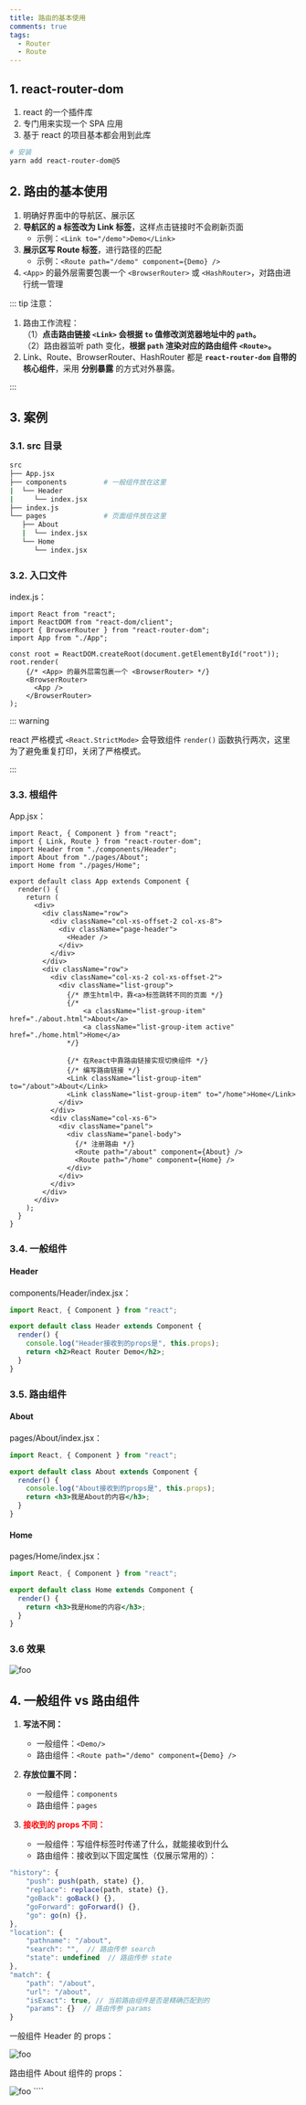 ```yaml
---
title: 路由的基本使用
comments: true
tags:
  - Router
  - Route
---
```


## 1. react-router-dom

1. react 的一个插件库
2. 专门用来实现一个 SPA 应用
3. 基于 react 的项目基本都会用到此库

```sh
# 安装
yarn add react-router-dom@5
```

## 2. 路由的基本使用

1. 明确好界面中的导航区、展示区
2. **导航区的 a 标签改为 Link 标签**，这样点击链接时不会刷新页面
   - 示例：`<Link to="/demo">Demo</Link>`
3. **展示区写 Route 标签**，进行路径的匹配
   - 示例：`<Route path="/demo" component={Demo} />`
4. `<App>` 的最外层需要包裹一个 `<BrowserRouter>` 或 `<HashRouter>`，对路由进行统一管理

::: tip 注意：

1. 路由工作流程：  
   （1）**点击路由链接 `<Link>` 会根据 `to` 值修改浏览器地址中的 `path`。**  
   （2）路由器监听 path 变化，**根据 `path` 渲染对应的路由组件 `<Route>`。**
2. Link、Route、BrowserRouter、HashRouter 都是 **`react-router-dom` 自带的核心组件**，采用 **分别暴露** 的方式对外暴露。

:::

## 3. 案例

### 3.1. src 目录

```sh
src
├── App.jsx
├── components         # 一般组件放在这里
|  └── Header
|     └── index.jsx
├── index.js
└── pages              # 页面组件放在这里
   ├── About
   |  └── index.jsx
   └── Home
      └── index.jsx
```

### 3.2. 入口文件

index.js：

```js{8-11}
import React from "react";
import ReactDOM from "react-dom/client";
import { BrowserRouter } from "react-router-dom";
import App from "./App";

const root = ReactDOM.createRoot(document.getElementById("root"));
root.render(
    {/* <App> 的最外层需包裹一个 <BrowserRouter> */}
    <BrowserRouter>
      <App />
    </BrowserRouter>
);
```

::: warning

react 严格模式 `<React.StrictMode>` 会导致组件 `render()` 函数执行两次，这里为了避免重复打印，关闭了严格模式。

:::

### 3.3. 根组件

App.jsx：

```jsx{2,27-30,36-38}
import React, { Component } from "react";
import { Link, Route } from "react-router-dom";
import Header from "./components/Header";
import About from "./pages/About";
import Home from "./pages/Home";

export default class App extends Component {
  render() {
    return (
      <div>
        <div className="row">
          <div className="col-xs-offset-2 col-xs-8">
            <div className="page-header">
              <Header />
            </div>
          </div>
        </div>
        <div className="row">
          <div className="col-xs-2 col-xs-offset-2">
            <div className="list-group">
              {/* 原生html中，靠<a>标签跳转不同的页面 */}
              {/*
                  <a className="list-group-item" href="./about.html">About</a>
                  <a className="list-group-item active" href="./home.html">Home</a>
              */}

              {/* 在React中靠路由链接实现切换组件 */}
              {/* 编写路由链接 */}
              <Link className="list-group-item" to="/about">About</Link>
              <Link className="list-group-item" to="/home">Home</Link>
            </div>
          </div>
          <div className="col-xs-6">
            <div className="panel">
              <div className="panel-body">
                {/* 注册路由 */}
                <Route path="/about" component={About} />
                <Route path="/home" component={Home} />
              </div>
            </div>
          </div>
        </div>
      </div>
    );
  }
}
```

### 3.4. 一般组件

#### Header

components/Header/index.jsx：

```jsx
import React, { Component } from "react";

export default class Header extends Component {
  render() {
    console.log("Header接收到的props是", this.props);
    return <h2>React Router Demo</h2>;
  }
}
```

### 3.5. 路由组件

#### About

pages/About/index.jsx：

```jsx
import React, { Component } from "react";

export default class About extends Component {
  render() {
    console.log("About接收到的props是", this.props);
    return <h3>我是About的内容</h3>;
  }
}
```

#### Home

pages/Home/index.jsx：

```jsx
import React, { Component } from "react";

export default class Home extends Component {
  render() {
    return <h3>我是Home的内容</h3>;
  }
}
```

### 3.6 效果

<img class="zoomable" :src="$withBase('/images/screenshot/react/5/2/1.gif')" alt="foo">

## 4. 一般组件 vs 路由组件

1. **写法不同：**

   - 一般组件：`<Demo/>`
   - 路由组件：`<Route path="/demo" component={Demo} />`
   <p></p>

2. **存放位置不同：**

   - 一般组件：`components`
   - 路由组件：`pages`
   <p></p>

3. **<font color="red">接收到的 props 不同：</font>**
   - 一般组件：写组件标签时传递了什么，就能接收到什么
   - 路由组件：接收到以下固定属性（仅展示常用的）：
   <p></p>

```js
"history": {
    "push": push(path, state) {},
    "replace": replace(path, state) {},
    "goBack": goBack() {},
    "goForward": goForward() {},
    "go": go(n) {},
},
"location": {
    "pathname": "/about",
    "search": "",  // 路由传参 search
    "state": undefined  // 路由传参 state
},
"match": {
    "path": "/about",
    "url": "/about",
    "isExact": true, // 当前路由组件是否是精确匹配到的
    "params": {}  // 路由传参 params
}
```

一般组件 Header 的 props：

<img class="zoomable" :src="$withBase('/images/screenshot/react/5/2/2.png')" alt="foo">

路由组件 About 组件的 props：

<img class="zoomable" :src="$withBase('/images/screenshot/react/5/2/3.png')" alt="foo">
````
